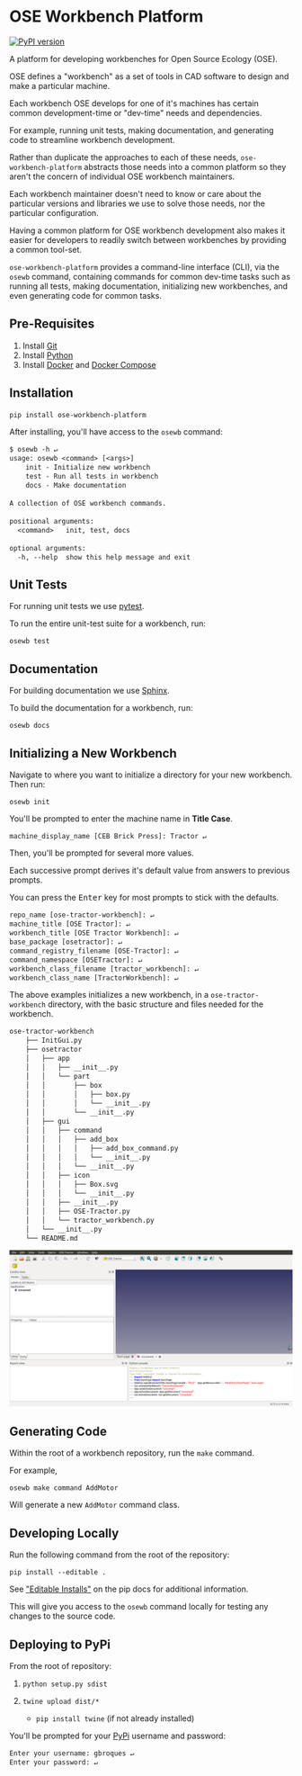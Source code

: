 # OSE Workbench Platform
[![PyPI version](https://badge.fury.io/py/ose-workbench-platform.svg)](https://badge.fury.io/py/ose-workbench-platform)

A platform for developing workbenches for Open Source Ecology (OSE).

OSE defines a "workbench" as a set of tools in CAD software to design and make a particular machine.

Each workbench OSE develops for one of it's machines has certain common development-time or "dev-time" needs and dependencies.

For example, running unit tests, making documentation, and generating code to streamline workbench development.

Rather than duplicate the approaches to each of these needs, `ose-workbench-platform` abstracts those needs into a common platform so they aren't the concern of individual OSE workbench maintainers.

Each workbench maintainer doesn't need to know or care about the particular versions and libraries we use to solve those needs, nor the particular configuration.

Having a common platform for OSE workbench development also makes it easier for developers to readily switch between workbenches by providing a common tool-set.

`ose-workbench-platform` provides a command-line interface (CLI), via the `osewb` command, containing commands for common dev-time tasks such as running all tests, making documentation, initializing new workbenches, and even generating code for common tasks.

## Pre-Requisites
1. Install [Git](https://git-scm.com/)
2. Install [Python](https://www.python.org/)
3. Install [Docker](https://docs.docker.com/get-docker/) and [Docker Compose](https://docs.docker.com/compose/install/)

## Installation

    pip install ose-workbench-platform

After installing, you'll have access to the `osewb` command:

```
$ osewb -h ↵
usage: osewb <command> [<args>]
    init - Initialize new workbench
    test - Run all tests in workbench
    docs - Make documentation

A collection of OSE workbench commands.

positional arguments:
  <command>   init, test, docs

optional arguments:
  -h, --help  show this help message and exit
```

## Unit Tests
For running unit tests we use [pytest](https://docs.pytest.org/en/latest/).

To run the entire unit-test suite for a workbench, run:

    osewb test

## Documentation
For building documentation we use [Sphinx](https://www.sphinx-doc.org/en/master/).

To build the documentation for a workbench, run:

    osewb docs

## Initializing a New Workbench
Navigate to where you want to initialize a directory for your new workbench. Then run:

    osewb init

You'll be prompted to enter the machine name in **Title Case**.
```
machine_display_name [CEB Brick Press]: Tractor ↵
```

Then, you'll be prompted for several more values.

Each successive prompt derives it's default value from answers to previous prompts.

You can press the <kbd>Enter</kbd> key for most prompts to stick with the defaults.
```
repo_name [ose-tractor-workbench]: ↵
machine_title [OSE Tractor]: ↵
workbench_title [OSE Tractor Workbench]: ↵
base_package [osetractor]: ↵
command_registry_filename [OSE-Tractor]: ↵
command_namespace [OSETractor]: ↵
workbench_class_filename [tractor_workbench]: ↵
workbench_class_name [TractorWorkbench]: ↵
```

The above examples initializes a new workbench, in a `ose-tractor-workbench` directory, with the basic structure and files needed for the workbench.

```
ose-tractor-workbench
    ├── InitGui.py
    ├── osetractor
    │   ├── app
    │   │   ├── __init__.py
    │   │   └── part
    │   │       ├── box
    │   │       │   ├── box.py
    │   │       │   └── __init__.py
    │   │       └── __init__.py
    │   ├── gui
    │   │   ├── command
    │   │   │   ├── add_box
    │   │   │   │   ├── add_box_command.py
    │   │   │   │   └── __init__.py
    │   │   │   └── __init__.py
    │   │   ├── icon
    │   │   │   ├── Box.svg
    │   │   │   └── __init__.py
    │   │   ├── __init__.py
    │   │   ├── OSE-Tractor.py
    │   │   └── tractor_workbench.py
    │   └── __init__.py
    └── README.md
```

![OSE Tractor Workbench](./ose-tractor-workbench.png)

## Generating Code
Within the root of a workbench repository, run the `make` command.

For example,

    osewb make command AddMotor

Will generate a new `AddMotor` command class.

## Developing Locally
Run the following command from the root of the repository:

    pip install --editable .

See ["Editable Installs"](https://pip.pypa.io/en/stable/reference/pip_install/#editable-installs) on the pip docs for additional information.

This will give you access to the `osewb` command locally for testing any changes to the source code.

## Deploying to PyPi
From the root of repository:

1. `python setup.py sdist`

2. `twine upload dist/*`
    * `pip install twine` (if not already installed)

You'll be prompted for your [PyPi](https://pypi.org/) username and password:
```
Enter your username: gbroques ↵
Enter your password: ↵
```

